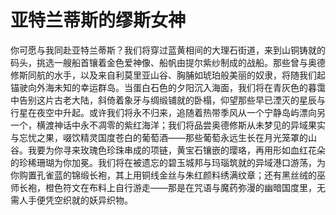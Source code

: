 # 亚特兰蒂斯的缪斯女神

你可愿与我同赴亚特兰蒂斯？我们将穿过蓝黄相间的大理石街道，来到山铜铸就的码头，挑选一艘船首镶着金色爱神像、船帆由提尔紫纱制成的战船。那些曾与奥德修斯同航的水手，以及来自利莫里亚山谷、胸脯如琥珀般美丽的奴隶，将随我们起锚驶向外海未知的幸运群岛。当蛋白石色的夕阳沉入海面，我们将在青灰色的暮霭中告别这片古老大陆，斜倚着象牙与绸缎铺就的卧榻，仰望那些早已湮灭的星辰与行星在夜空中升起。或许我们将永不归来，追随着热带季风从一个宁静岛屿漂向另一个，横渡神话中永不凋零的紫红海洋；我们将品尝奥德修斯从未梦见的异域果实与忘忧之果，啜饮精灵国度苍白的葡萄酒——那些葡萄永远生长在月光笼罩的山谷。我要为你寻来玫瑰色珍珠串成的项链，黄宝石镶嵌的璎珞，再用形如血红花朵的珍稀珊瑚为你加冕。我们将在被遗忘的碧玉城邦与玛瑙筑就的异域港口游荡，为你购置孔雀蓝的锦缎长袍，其上用铜线金丝与朱红颜料绣满纹章；还有黑丝绒的巫师长袍，橙色符文在布料上自行游走——那是在咒语与魔药弥漫的幽暗国度里，无需人手便凭空织就的妖异织物。